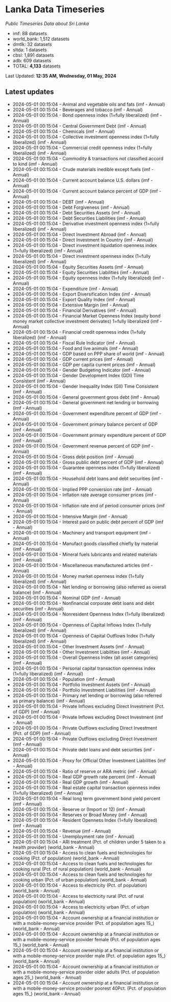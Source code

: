 # Lanka Data Timeseries
*Public Timeseries Data about Sri Lanka*

* imf: 88 datasets
* world_bank: 1,512 datasets
* dmtlk: 32 datasets
* sltda: 1 datasets
* cbsl: 1,891 datasets
* adb: 609 datasets
* TOTAL: **4,133** datasets

Last Updated: **12:35 AM, Wednesday, 01 May, 2024**

## Latest updates

* 2024-05-01 00:15:04 - Animal and vegetable oils and fats (imf - Annual)
* 2024-05-01 00:15:04 - Beverages and tobacco (imf - Annual)
* 2024-05-01 00:15:04 - Bond openness index (1=fully liberalized) (imf - Annual)
* 2024-05-01 00:15:04 - Central Government Debt (imf - Annual)
* 2024-05-01 00:15:04 - Chemicals (imf - Annual)
* 2024-05-01 00:15:04 - Collective investment openness index (1=fully liberalized) (imf - Annual)
* 2024-05-01 00:15:04 - Commercial credit openness index (1=fully liberalized) (imf - Annual)
* 2024-05-01 00:15:04 - Commodity & transactions not classified accord to kind (imf - Annual)
* 2024-05-01 00:15:04 - Crude materials inedible except fuels (imf - Annual)
* 2024-05-01 00:15:04 - Current account balance U.S. dollars (imf - Annual)
* 2024-05-01 00:15:04 - Current account balance percent of GDP (imf - Annual)
* 2024-05-01 00:15:04 - DEBT (imf - Annual)
* 2024-05-01 00:15:04 - Debt Forgiveness (imf - Annual)
* 2024-05-01 00:15:04 - Debt Securities Assets (imf - Annual)
* 2024-05-01 00:15:04 - Debt Securities Liabilities (imf - Annual)
* 2024-05-01 00:15:04 - Derivative investment openness index (1=fully liberalized) (imf - Annual)
* 2024-05-01 00:15:04 - Direct Investment Abroad (imf - Annual)
* 2024-05-01 00:15:04 - Direct Investment In Country (imf - Annual)
* 2024-05-01 00:15:04 - Direct investment liquidation openness index (1=fully liberalized) (imf - Annual)
* 2024-05-01 00:15:04 - Direct investment openness index (1=fully liberalized) (imf - Annual)
* 2024-05-01 00:15:04 - Equity Securities Assets (imf - Annual)
* 2024-05-01 00:15:04 - Equity Securities Liabilities (imf - Annual)
* 2024-05-01 00:15:04 - Equity openness index (1=fully liberalized) (imf - Annual)
* 2024-05-01 00:15:04 - Expenditure (imf - Annual)
* 2024-05-01 00:15:04 - Export Diversification Index (imf - Annual)
* 2024-05-01 00:15:04 - Export Quality Index (imf - Annual)
* 2024-05-01 00:15:04 - Extensive Margin (imf - Annual)
* 2024-05-01 00:15:04 - Financial Derivatives (imf - Annual)
* 2024-05-01 00:15:04 - Financial Market Openness Index (equity bond money market collective investment derivates) 1=fully liberalized (imf - Annual)
* 2024-05-01 00:15:04 - Financial credit openness index (1=fully liberalized) (imf - Annual)
* 2024-05-01 00:15:04 - Fiscal Rule Indicator (imf - Annual)
* 2024-05-01 00:15:04 - Food and live animals (imf - Annual)
* 2024-05-01 00:15:04 - GDP based on PPP share of world (imf - Annual)
* 2024-05-01 00:15:04 - GDP current prices (imf - Annual)
* 2024-05-01 00:15:04 - GDP per capita current prices (imf - Annual)
* 2024-05-01 00:15:04 - Gender Budgeting Indicator (imf - Annual)
* 2024-05-01 00:15:04 - Gender Development Index (GDI) Time Consistent (imf - Annual)
* 2024-05-01 00:15:04 - Gender Inequality Index (GII) Time Consistent (imf - Annual)
* 2024-05-01 00:15:04 - General government gross debt (imf - Annual)
* 2024-05-01 00:15:04 - General government net lending or borrowing (imf - Annual)
* 2024-05-01 00:15:04 - Government expenditure percent of GDP (imf - Annual)
* 2024-05-01 00:15:04 - Government primary balance percent of GDP (imf - Annual)
* 2024-05-01 00:15:04 - Government primary expenditure percent of GDP (imf - Annual)
* 2024-05-01 00:15:04 - Government revenue percent of GDP (imf - Annual)
* 2024-05-01 00:15:04 - Gross debt position (imf - Annual)
* 2024-05-01 00:15:04 - Gross public debt percent of GDP (imf - Annual)
* 2024-05-01 00:15:04 - Guarantee openness index (1=fully liberalized) (imf - Annual)
* 2024-05-01 00:15:04 - Household debt loans and debt securities (imf - Annual)
* 2024-05-01 00:15:04 - Implied PPP conversion rate (imf - Annual)
* 2024-05-01 00:15:04 - Inflation rate average consumer prices (imf - Annual)
* 2024-05-01 00:15:04 - Inflation rate end of period consumer prices (imf - Annual)
* 2024-05-01 00:15:04 - Intensive Margin (imf - Annual)
* 2024-05-01 00:15:04 - Interest paid on public debt percent of GDP (imf - Annual)
* 2024-05-01 00:15:04 - Machinery and transport equipment (imf - Annual)
* 2024-05-01 00:15:04 - Manufact goods classified chiefly by material (imf - Annual)
* 2024-05-01 00:15:04 - Mineral fuels lubricants and related materials (imf - Annual)
* 2024-05-01 00:15:04 - Miscellaneous manufactured articles (imf - Annual)
* 2024-05-01 00:15:04 - Money market openness index (1=fully liberalized) (imf - Annual)
* 2024-05-01 00:15:04 - Net lending or borrowing (also referred as overall balance) (imf - Annual)
* 2024-05-01 00:15:04 - Nominal GDP (imf - Annual)
* 2024-05-01 00:15:04 - Nonfinancial corporate debt loans and debt securities (imf - Annual)
* 2024-05-01 00:15:04 - Nonresident Openness Index (1=fully liberalized) (imf - Annual)
* 2024-05-01 00:15:04 - Openness of Capital Inflows Index (1=fully liberalized) (imf - Annual)
* 2024-05-01 00:15:04 - Openness of Capital Outflows Index (1=fully liberalized) (imf - Annual)
* 2024-05-01 00:15:04 - Other Investment Assets (imf - Annual)
* 2024-05-01 00:15:04 - Other Investment Liabilities (imf - Annual)
* 2024-05-01 00:15:04 - Overall Openness Index (all asset categories) (imf - Annual)
* 2024-05-01 00:15:04 - Personal capital transaction openness index (1=fully liberalized) (imf - Annual)
* 2024-05-01 00:15:04 - Population (imf - Annual)
* 2024-05-01 00:15:04 - Portfolio Investment Assets (imf - Annual)
* 2024-05-01 00:15:04 - Portfolio Investment Liabilities (imf - Annual)
* 2024-05-01 00:15:04 - Primary net lending or borrowing (also referred as primary balance) (imf - Annual)
* 2024-05-01 00:15:04 - Private Inflows excluding Direct Investment (Pct. of GDP) (imf - Annual)
* 2024-05-01 00:15:04 - Private Inflows excluding Direct Investment (imf - Annual)
* 2024-05-01 00:15:04 - Private Outflows excluding Direct Investment (Pct. of GDP) (imf - Annual)
* 2024-05-01 00:15:04 - Private Outflows excluding Direct Investment (imf - Annual)
* 2024-05-01 00:15:04 - Private debt loans and debt securities (imf - Annual)
* 2024-05-01 00:15:04 - Proxy for Official Other Investment Liabilities (imf - Annual)
* 2024-05-01 00:15:04 - Ratio of reserve or ARA metric (imf - Annual)
* 2024-05-01 00:15:04 - Real GDP growth rate percent (imf - Annual)
* 2024-05-01 00:15:04 - Real GDP growth (imf - Annual)
* 2024-05-01 00:15:04 - Real estate capital transaction openness index (1=fully liberalized) (imf - Annual)
* 2024-05-01 00:15:04 - Real long term government bond yield percent (imf - Annual)
* 2024-05-01 00:15:04 - Reserve or (Import or 12) (imf - Annual)
* 2024-05-01 00:15:04 - Reserves or Broad Money (imf - Annual)
* 2024-05-01 00:15:04 - Resident Openness Index (1=fully liberalized) (imf - Annual)
* 2024-05-01 00:15:04 - Revenue (imf - Annual)
* 2024-05-01 00:15:04 - Unemployment rate (imf - Annual)
* 2024-05-01 00:15:04 - ARI treatment (Pct. of children under 5 taken to a health provider) (world_bank - Annual)
* 2024-05-01 00:15:04 - Access to clean fuels and technologies for cooking (Pct. of population) (world_bank - Annual)
* 2024-05-01 00:15:04 - Access to clean fuels and technologies for cooking rural (Pct. of rural population) (world_bank - Annual)
* 2024-05-01 00:15:04 - Access to clean fuels and technologies for cooking urban (Pct. of urban population) (world_bank - Annual)
* 2024-05-01 00:15:04 - Access to electricity (Pct. of population) (world_bank - Annual)
* 2024-05-01 00:15:04 - Access to electricity rural (Pct. of rural population) (world_bank - Annual)
* 2024-05-01 00:15:04 - Access to electricity urban (Pct. of urban population) (world_bank - Annual)
* 2024-05-01 00:15:04 - Account ownership at a financial institution or with a mobile-money-service provider (Pct. of population ages 15_) (world_bank - Annual)
* 2024-05-01 00:15:04 - Account ownership at a financial institution or with a mobile-money-service provider female (Pct. of population ages 15_) (world_bank - Annual)
* 2024-05-01 00:15:04 - Account ownership at a financial institution or with a mobile-money-service provider male (Pct. of population ages 15_) (world_bank - Annual)
* 2024-05-01 00:15:04 - Account ownership at a financial institution or with a mobile-money-service provider older adults (Pct. of population ages 25_) (world_bank - Annual)
* 2024-05-01 00:15:04 - Account ownership at a financial institution or with a mobile-money-service provider poorest 40Pct. (Pct. of population ages 15_) (world_bank - Annual)